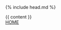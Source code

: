 <!DOCTYPE html>
<html lang="en">

  {% include head.md %}

  <body class="post-page">
    <div class="wrapper">
      <section class="container container-post">
        {{ content }}
        <div class="wrapper wrapper-btn">
          <a href="http://huyquangpham.com" class="btn btn-tran">HOME</a>
        </div>
      </section>
      <footer></footer>
    </div>
  </body>
</html>
